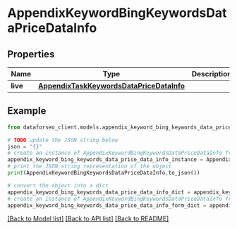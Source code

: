 # AppendixKeywordBingKeywordsDataPriceDataInfo


## Properties

Name | Type | Description | Notes
------------ | ------------- | ------------- | -------------
**live** | [**AppendixTaskKeywordsDataPriceDataInfo**](AppendixTaskKeywordsDataPriceDataInfo.md) |  | [optional] 

## Example

```python
from dataforseo_client.models.appendix_keyword_bing_keywords_data_price_data_info import AppendixKeywordBingKeywordsDataPriceDataInfo

# TODO update the JSON string below
json = "{}"
# create an instance of AppendixKeywordBingKeywordsDataPriceDataInfo from a JSON string
appendix_keyword_bing_keywords_data_price_data_info_instance = AppendixKeywordBingKeywordsDataPriceDataInfo.from_json(json)
# print the JSON string representation of the object
print(AppendixKeywordBingKeywordsDataPriceDataInfo.to_json())

# convert the object into a dict
appendix_keyword_bing_keywords_data_price_data_info_dict = appendix_keyword_bing_keywords_data_price_data_info_instance.to_dict()
# create an instance of AppendixKeywordBingKeywordsDataPriceDataInfo from a dict
appendix_keyword_bing_keywords_data_price_data_info_form_dict = appendix_keyword_bing_keywords_data_price_data_info.from_dict(appendix_keyword_bing_keywords_data_price_data_info_dict)
```
[[Back to Model list]](../README.md#documentation-for-models) [[Back to API list]](../README.md#documentation-for-api-endpoints) [[Back to README]](../README.md)


